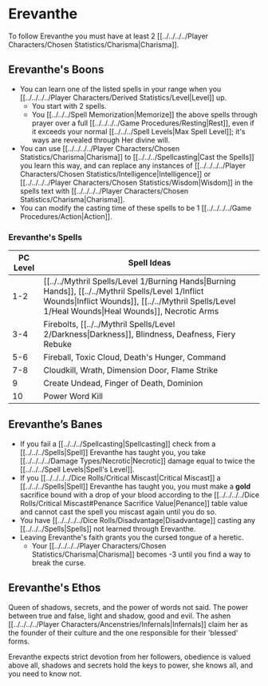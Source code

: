 # Erevanthe

To follow Erevanthe you must have at least 2 [[../../../../Player Characters/Chosen Statistics/Charisma\|Charisma]].
## Erevanthe's Boons
- You can learn one of the listed spells in your range when you [[../../../../Player Characters/Derived Statistics/Level|Level]] up.
	- You start with 2 spells.
	- You [[../../../Spell Memorization|Memorize]] the above spells through prayer over a full [[../../../../Game Procedures/Resting|Rest]], even if it exceeds your normal [[../../../Spell Levels|Max Spell Level]]; it's ways are revealed through Her divine will.
- You can use [[../../../../Player Characters/Chosen Statistics/Charisma\|Charisma]] to [[../../../Spellcasting\|Cast the Spells]] you learn this way, and can replace any instances of [[../../../../Player Characters/Chosen Statistics/Intelligence|Intelligence]] or [[../../../../Player Characters/Chosen Statistics/Wisdom|Wisdom]] in the spells text with [[../../../../Player Characters/Chosen Statistics/Charisma|Charisma]].
- You can modify the casting time of these spells to be 1 [[../../../../Game Procedures/Action\|Action]].
### Erevanthe's Spells

| PC Level | Spell Ideas                                                                                                                                                                                              |
| -------- | -------------------------------------------------------------------------------------------------------------------------------------------------------------------------------------------------------- |
| 1-2      | [[../../Mythril Spells/Level 1/Burning Hands\|Burning Hands]], [[../../Mythril Spells/Level 1/Inflict Wounds\|Inflict Wounds]], [[../../Mythril Spells/Level 1/Heal Wounds\|Heal Wounds]], Necrotic Arms |
| 3-4      | Firebolts, [[../../Mythril Spells/Level 2/Darkness\|Darkness]], Blindness, Deafness, Fiery Rebuke                                                                                                        |
| 5-6      | Fireball, Toxic Cloud, Death's Hunger, Command                                                                                                                                                           |
| 7-8      | Cloudkill, Wrath, Dimension Door, Flame Strike                                                                                                                                                           |
| 9        | Create Undead, Finger of Death, Dominion                                                                                                                                                                 |
| 10       | Power Word Kill                                                                                                                                                                                          |
## Erevanthe’s Banes
- If you fail a [[../../../Spellcasting\|Spellcasting]] check from a [[../../../Spells|Spell]] Erevanthe has taught you, you take [[../../../../Damage Types/Necrotic|Necrotic]] damage equal to twice the [[../../../Spell Levels|Spell's Level]]. 
- If you [[../../../../Dice Rolls/Critical Miscast|Critical Miscast]] a [[../../../Spells|Spell]] Erevanthe has taught you, you must make a **gold** sacrifice bound with a drop of your blood according to the [[../../../../Dice Rolls/Critical Miscast#Penance Sacrifice Value|Penance]] table value and cannot cast the spell you miscast again until you do so. 
- You have [[../../../../Dice Rolls/Disadvantage|Disadvantage]] casting any [[../../../Spells|Spells]] not learned through Erevanthe.
- Leaving Erevanthe's faith grants you the cursed tongue of a heretic.
	- Your [[../../../../Player Characters/Chosen Statistics/Charisma|Charisma]] becomes -3 until you find a way to break the curse.

## Erevanthe's Ethos
Queen of shadows, secrets, and the power of words not said. The power between true and false, light and shadow, good and evil. The ashen [[../../../../Player Characters/Ancenstries/Infernals\|Infernals]] claim her as the founder of their culture and the one responsible for their 'blessed' forms. 

Erevanthe expects strict devotion from her followers, obedience is valued above all, shadows and secrets hold the keys to power, she knows all, and you need to know not.